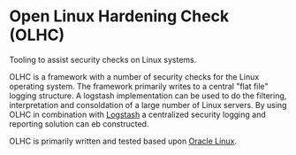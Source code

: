 # Open Linux Hardening Check (OLHC)
Tooling to assist security checks on Linux systems. 

OLHC is a framework with a number of security checks for the Linux operating system. The framework primarily writes to a central "flat file" logging structure. A logstash implementation can be used to do the filtering, interpretation and consoldation of a large number of Linux servers. By using OLHC in combination with <a href="http://logstash.net/">Logstash</a> a centralized security logging and reporting solution can eb constructed. 

OLHC is primarily written and tested based upon <a href="https://linux.oracle.com">Oracle Linux</a>.
